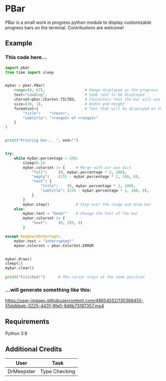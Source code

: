 # PBar
PBar is a small work in progress python module to display customizable progress bars on the terminal. Contributions are welcome!

## Example
### This code here...
```py
import pbar
from time import sleep


mybar = pbar.PBar(
	range=(0, 67),					# Range displayed as the progress
	text="Loading",					# Some text to be displayed
	charset=pbar.CharSet.TILTED,	# Characters that the bar will use
	size=(30, 1),					# Width and height
	formatset={						# Text that will be displayed on the different places
		"title":	"<text>",
		"subtitle":	"<range1> of <range2>"
	}
)


print("Printing bar... ", end="")


try:
	while mybar.percentage < 100:
		sleep(0.1)
		mybar.colorset |= {		# Merge with our own dict
			"full":		(0, mybar.percentage * 2, 100),
			"empty":	(255 - mybar.percentage * 2, 100, 0),
			"text":	{
				"title":	(0, mybar.percentage * 2, 100),
				"subtitle":	(255 - mybar.percentage * 2, 100, 0),
			}
		}
		mybar.step()			# Step over the range and draw bar
	else:
		mybar.text = "Done!"	# Change the text of the bar
		mybar.colorset |= {
			"text":		(0, 255, 0)
		}

except KeyboardInterrupt:
	mybar.text = "Interrupted!"
	mybar.colorset = pbar.ColorSet.ERROR


mybar.draw()
sleep(1)
mybar.clear()

print("Finished!")		# The cursor stays at the same position
```
### ...will generate something like this:

https://user-images.githubusercontent.com/48654552/130366455-55ddbbeb-3225-4431-9fe0-8d6b73187357.mp4


## Requirements
Python 3.9


## Additional Credits
| User       | Task          |
|------------|---------------|
| DrMeepster | Type Checking |
